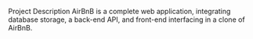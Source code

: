 Project Description
AirBnB is a complete web application, integrating database storage, a back-end API, and front-end interfacing in a clone of AirBnB.
